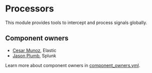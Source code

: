 # Processors

This module provides tools to intercept and process signals globally.

## Component owners

- [Cesar Munoz](https://github.com/LikeTheSalad), Elastic
- [Jason Plumb](https://github.com/breedx-splk), Splunk

Learn more about component owners in [component_owners.yml](../.github/component_owners.yml).
